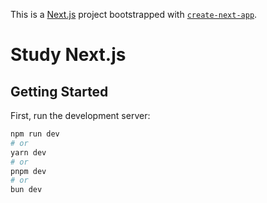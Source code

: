 This is a [Next.js](https://nextjs.org/) project bootstrapped with [`create-next-app`](https://github.com/vercel/next.js/tree/canary/packages/create-next-app).

# Study Next.js 


## Getting Started

First, run the development server:

```bash
npm run dev
# or
yarn dev
# or
pnpm dev
# or
bun dev
```
